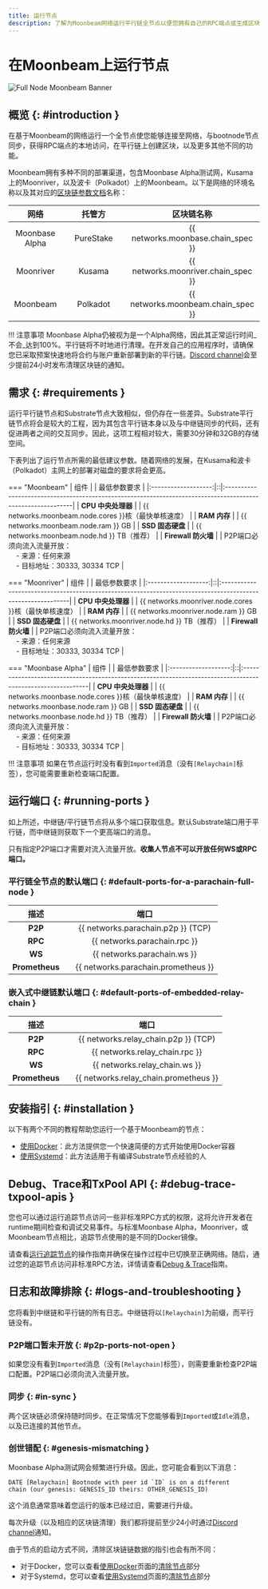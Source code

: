 ```yaml
---
title: 运行节点
description: 了解为Moonbeam网络运行平行链全节点以便您拥有自己的RPC端点或生成区块的所有必要细节
---
```


# 在Moonbeam上运行节点

![Full Node Moonbeam Banner](/images/node-operators/networks/run-a-node/overview/full-node-banner.png)

## 概览 {: #introduction }

在基于Moonbeam的网络运行一个全节点使您能够连接至网络，与bootnode节点同步，获得RPC端点的本地访问，在平行链上创建区块，以及更多其他不同的功能。

Moonbeam拥有多种不同的部署渠道，包含Moonbase Alpha测试网，Kusama上的Moonriver，以及波卡（Polkadot）上的Moonbeam。以下是网络的环境名称以及其对应的[区块链参数文档](https://substrate.dev/docs/en/knowledgebase/integrate/chain-spec)名称：

|      网络      |  |  托管方   |  |             区块链名称              |
|:--------------:|--|:---------:|--|:-----------------------------------:|
| Moonbase Alpha |  | PureStake |  | {{ networks.moonbase.chain_spec }}  |
|   Moonriver    |  |  Kusama   |  | {{ networks.moonriver.chain_spec }} |
|    Moonbeam    |  | Polkadot  |  | {{ networks.moonbeam.chain_spec }}  |

!!! 注意事项
    Moonbase Alpha仍被视为是一个Alpha网络，因此其正常运行时间_不会_达到100%。平行链将不时地进行清理。在开发自己的应用程序时，请确保您已采取预案快速地将合约与账户重新部署到新的平行链。[Discord channel](https://discord.gg/PfpUATX)会至少提前24小时发布清理区块链的通知。

## 需求 {: #requirements }

运行平行链节点和Substrate节点大致相似，但仍存在一些差异。Substrate平行链节点将会是较大的工程，因为其包含平行链本身以及与中继链同步的代码，还有促进两者之间的交互同步。因此，这项工程相对较大，需要30分钟和32GB的存储空间。

下表列出了运行节点所需的最低建议参数。随着网络的发展，在Kusama和波卡（Polkadot）主网上的部署对磁盘的要求将会更高。

=== "Moonbeam"
    |        组件         |  | 最低参数要求                                                                                                |
    |:-------------------:|::|:------------------------------------------------------------------------------------------------------------|
    | **CPU 中央处理器**  |  | {{ networks.moonbeam.node.cores }}核（最快单核速度）                                                        |
    |    **RAM 内存**     |  | {{ networks.moonbeam.node.ram }} GB                                                                         |
    |  **SSD 固态硬盘**   |  | {{ networks.moonbeam.node.hd }} TB（推荐）                                                                  |
    | **Firewall 防火墙** |  | P2P端口必须向流入流量开放：<br>&nbsp; &nbsp; - 来源：任何来源<br>&nbsp; &nbsp; - 目标地址：30333, 30334 TCP |

=== "Moonriver"
    |        组件         |  | 最低参数要求                                                                                                |
    |:-------------------:|::|:------------------------------------------------------------------------------------------------------------|
    | **CPU 中央处理器**  |  | {{ networks.moonriver.node.cores }}核（最快单核速度）                                                       |
    |    **RAM 内存**     |  | {{ networks.moonriver.node.ram }} GB                                                                        |
    |  **SSD 固态硬盘**   |  | {{ networks.moonriver.node.hd }} TB（推荐）                                                                 |
    | **Firewall 防火墙** |  | P2P端口必须向流入流量开放：<br>&nbsp; &nbsp; - 来源：任何来源<br>&nbsp; &nbsp; - 目标地址：30333, 30334 TCP |

=== "Moonbase Alpha"
    |        组件         |  | 最低参数要求                                                                                                |
    |:-------------------:|::|:------------------------------------------------------------------------------------------------------------|
    | **CPU 中央处理器**  |  | {{ networks.moonbase.node.cores }}核（最快单核速度）                                                        |
    |    **RAM 内存**     |  | {{ networks.moonbase.node.ram }} GB                                                                         |
    |  **SSD 固态硬盘**   |  | {{ networks.moonbase.node.hd }} TB（推荐）                                                                  |
    | **Firewall 防火墙** |  | P2P端口必须向流入流量开放：<br>&nbsp; &nbsp; - 来源：任何来源<br>&nbsp; &nbsp; - 目标地址：30333, 30334 TCP |

!!! 注意事项
    如果在节点运行时没有看到`Imported`消息（没有`[Relaychain]`标签），您可能需要重新检查端口配置。

## 运行端口 {: #running-ports }

如上所述，中继链/平行链节点将从多个端口获取信息。默认Substrate端口用于平行链，而中继链则获取下一个更高端口的消息。

只有指定P2P端口才需要对流入流量开放。**收集人节点不可以开放任何WS或RPC端口。**

### 平行链全节点的默认端口 {: #default-ports-for-a-parachain-full-node }

|      描述      |  |                端口                 |
|:--------------:|--|:-----------------------------------:|
|    **P2P**     |  | {{ networks.parachain.p2p }} (TCP)  |
|    **RPC**     |  |    {{ networks.parachain.rpc }}     |
|     **WS**     |  |     {{ networks.parachain.ws }}     |
| **Prometheus** |  | {{ networks.parachain.prometheus }} |

### 嵌入式中继链默认端口 {: #default-ports-of-embedded-relay-chain }

|      描述      |  |                 端口                  |
|:--------------:|--|:-------------------------------------:|
|    **P2P**     |  | {{ networks.relay_chain.p2p }} (TCP)  |
|    **RPC**     |  |    {{ networks.relay_chain.rpc }}     |
|     **WS**     |  |     {{ networks.relay_chain.ws }}     |
| **Prometheus** |  | {{ networks.relay_chain.prometheus }} |

## 安装指引 {: #installation }

以下有两个不同的教程帮助您运行一个基于Moonbeam的节点：

- [使用Docker](/node-operators/networks/run-a-node/docker)：此方法提供您一个快速简便的方式开始使用Docker容器
- [使用Systemd](/node-operators/networks/run-a-node/systemd)：此方法适用于有编译Substrate节点经验的人

## Debug、Trace和TxPool API {: #debug-trace-txpool-apis }

您也可以通过运行追踪节点访问一些非标准RPC方式的权限，这将允许开发者在runtime期间检查和调试交易事件。与标准Moonbase Alpha，Moonriver，或Moonbeam节点相比，追踪节点使用的是不同的Docker镜像。

请查看[运行追踪节点](/builders/build/eth-api/debug-trace)的操作指南并确保在操作过程中已切换至正确网络。随后，通过您的追踪节点访问非标准RPC方法，详情请查看[Debug & Trace](/builders/tools/debug-trace)指南。

## 日志和故障排除 {: #logs-and-troubleshooting }

您将看到中继链和平行链的所有日志。中继链将以`[Relaychain]`为前缀，而平行链没有。

### P2P端口暂未开放 {: #p2p-ports-not-open }

如果您没有看到`Imported`消息（没有`[Relaychain]`标签），则需要重新检查P2P端口配置。P2P端口必须向流入流量开放。

### 同步 {: #in-sync }

两个区块链必须保持随时同步。在正常情况下您能够看到`Imported`或`Idle`消息，以及已连接的其他节点。

### 创世错配 {: #genesis-mismatching }

Moonbase Alpha测试网会频繁进行升级。因此，您可能会看到以下消息：

```
DATE [Relaychain] Bootnode with peer id `ID` is on a different
chain (our genesis: GENESIS_ID theirs: OTHER_GENESIS_ID)
```

这个消息通常意味着您运行的版本已经过旧，需要进行升级。

每次升级（以及相应的区块链清理）我们都将提前至少24小时通过[Discord channel](https://discord.gg/PfpUATX)通知。

由于节点的启动方式不同，清除区块链链数据的指引也会有所不同：

  - 对于Docker，您可以查看[使用Docker](/node-operators/networks/run-a-node/docker)页面的[清除节点](/node-operators/networks/run-a-node/docker/#purge-your-node)部分
  - 对于Systemd，您可以查看[使用Systemd](/node-operators/networks/run-a-node/systemd)页面的[清除节点](/node-operators/networks/run-a-node/systemd/#purge-your-node)部分